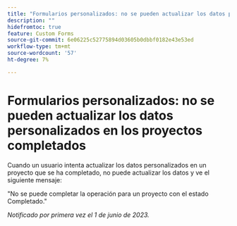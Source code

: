 ```yaml
---
title: "Formularios personalizados: no se pueden actualizar los datos personalizados en los proyectos completados"
description: ""
hidefromtoc: true
feature: Custom Forms
source-git-commit: 6e06225c52775894d03605b0dbbf0182e43e53ed
workflow-type: tm+mt
source-wordcount: '57'
ht-degree: 7%

---
```



# Formularios personalizados: no se pueden actualizar los datos personalizados en los proyectos completados

Cuando un usuario intenta actualizar los datos personalizados en un proyecto que se ha completado, no puede actualizar los datos y ve el siguiente mensaje:

&quot;No se puede completar la operación para un proyecto con el estado Completado.&quot;

_Notificado por primera vez el 1 de junio de 2023._
